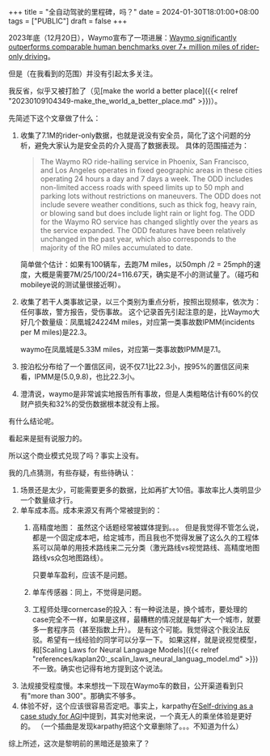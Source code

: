 +++
title = "全自动驾驶的里程碑，吗？"
date = 2024-01-30T18:01:00+08:00
tags = ["PUBLIC"]
draft = false
+++

2023年底（12月20日），Waymo宣布了一项进展：[Waymo significantly outperforms comparable human benchmarks over 7+ million miles of rider-only driving](https://waymo.com/blog/2023/12/waymo-significantly-outperforms-comparable-human-benchmarks-over-7-million/)。

但是（在我看到的范围）并没有引起太多关注。

我反省，似乎又被打脸了（见[make the world a better place]({{< relref "20230109104349-make_the_world_a_better_place.md" >}})）。

先简述下这个文章做了什么：

<!--more-->

1.  收集了7.1M的rider-only数据，也就是说没有安全员，简化了这个问题的分析，避免大家认为是安全员的介入提高了数据表现。
    具体的范围描述为：

    > The Waymo RO ride-hailing service in Phoenix, San Francisco, and Los Angeles operates in fixed geographic areas in these cities operating 24 hours a day and 7 days a week.
    > The ODD includes non-limited access roads with speed limits up to 50 mph and parking lots without restrictions on maneuvers.
    > The ODD does not include severe weather conditions, such as thick fog, heavy rain, or blowing sand but does include light rain or light fog.
    > The ODD for the Waymo RO service has changed slightly over the years as the service expanded.
    > The ODD features have been relatively unchanged in the past year, which also corresponds to the majority of the RO miles accumulated to date.

    简单做个估计：如果有100辆车，去跑7M miles，以50mph /2 = 25mph的速度，大概是需要7M/25/100/24=116.67天，确实是不小的测试量了。（碰巧和mobileye说的测试量很接近啊）。
2.  收集了若干人类事故记录，以三个类别为重点分析，按照出现频率，依次为：任何事故，警方报告，受伤事故。
    这个记录首先引起注意的是，比Waymo大好几个数量级：凤凰城24224M miles，对应第一类事故数IPMM(incidents per M miles)是22.3。

    waymo在凤凰城是5.33M miles，对应第一类事故数IPMM是7.1。
3.  按泊松分布给了一个置信区间，说不仅7.1比22.3小，按95%的置信区间来看，IPMM是(5.0,9.8)，也比22.3小。
4.  澄清说，waymo是非常诚实地报告所有事故，但是人类粗略估计有60%的仅财产损失和32%的受伤数据根本就没有上报。

有什么结论呢。

看起来是挺有说服力的。

所以这个商业模式兑现了吗？事实上没有。

我的几点猜测，有些存疑，有些待确认：

1.  场景还是太少，可能需要更多的数据，比如再扩大10倍。事故率比人类明显少一个数量级才行。
2.  单车成本高。成本来源又有两个常被提到的：
    1.  高精度地图：
        虽然这个话题经常被媒体提到。。。
        但是我觉得不管怎么说，都是一个固定成本吧，给定城市，而且我也不觉得发展了这么久的工程体系可以简单的用技术路线来二元分类（激光路线vs视觉路线、高精度地图路线vs众包地图路线）。

        只要单车盈利，应该不是问题。
    2.  单车传感器：同上，不觉得是问题。
    3.  工程师处理cornercase的投入：有一种说法是，换个城市，要处理的case完全不一样，如果是这样，最糟糕的情况就是每扩大一个城市，就要多一套程序员（甚至指数上升）。
        是有这个可能。我觉得这个我没法反驳。希望有一线经验的同学可以分享一下。
        如果这样，就是说视觉模型，和[Scaling Laws for Neural Language Models]({{< relref "references/kaplan20:_scalin_laws_neural_languag_model.md" >}})不一致。确实也记得有地方提到这个说法。
3.  法规接受程度慢。本来想找一下现在Waymo车的数目，公开渠道看到只有"more than 300"。那确实不够多。
4.  体验不好，这个应该很容易否定吧。事实上，karpathy在[Self-driving as a case study for AGI](</ox-hugo/web.archive.org-Self-driving as a case study for AGI.pdf>)中提到，其实对他来说，一个真无人的乘坐体验是更好的。
    （一个插曲是发现karpathy把这个文章删除了。。。不知道为什么）

综上所述，这次是黎明前的黑暗还是狼来了？
